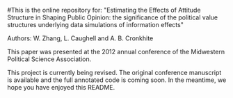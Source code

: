 #This is the online repository for: 
"Estimating the Effects of Attitude Structure in Shaping Public Opinion: the significance of the political value structures underlying data simulations of information effects"

Authors: W. Zhang, L. Caughell and A. B. Cronkhite

This paper was presented at the 2012 annual conference of the Midwestern Political Science Association.

This project is currently being revised. The original conference manuscript is available and the full annotated code is coming soon. In the meantime, we hope you have enjoyed this README.
